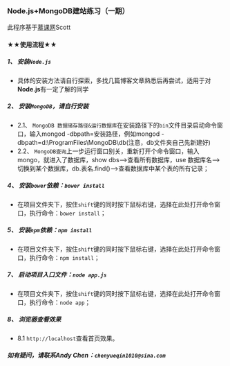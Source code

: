 ### Node.js+MongoDB建站练习（一期）

此程序基于[慕课网](http://www.imooc.com/learn/75)Scott

#### ★★使用流程★★
##### 1、 **安装`Node.js`**
* 具体的安装方法请自行探索，多找几篇博客文章熟悉后再尝试，适用于对**Node.js**有一定了解的同学
##### 2、 **安装`MongoDB`**，请自行安装
* 2.1、 `MongoDB 数据储存路径&运行数据库`在安装路径下的`bin`文件目录启动命令窗口，输入mongod -dbpath=安装路径，例如mongod -dbpath=d:\\ProgramFiles\MongoDB\db(注意，db文件夹自己先新建好)
* 2.2、 `MongoDB查询`上一步运行窗口别关，重新打开个命令窗口，输入mongo，就进入了数据库，show dbs-->查看所有数据库，use 数据库名-->切换到某个数据库，db.表名.find()-->查看数据库中某个表的所有记录；
##### 4、 安装`bower`依赖：`bower install`
* 在项目文件夹下，按住`shift`键的同时按下鼠标右键，选择在此处打开命令窗口，执行命令：`bower install`；
##### 5、 安装`npm`依赖：`npm install`
* 在项目文件夹下，按住`shift`键的同时按下鼠标右键，选择在此处打开命令窗口，执行命令：`npm install`；
##### 7、 启动项目入口文件：`node app.js`
* 在项目文件夹下，按住`shift`键的同时按下鼠标右键，选择在此处打开命令窗口，执行命令：`node app`；
##### 8、 浏览器查看效果
* 8.1  `http://localhost`查看首页效果。
##### 如有疑问，请联系Andy Chen：`chenyueqin1010@sina.com`
